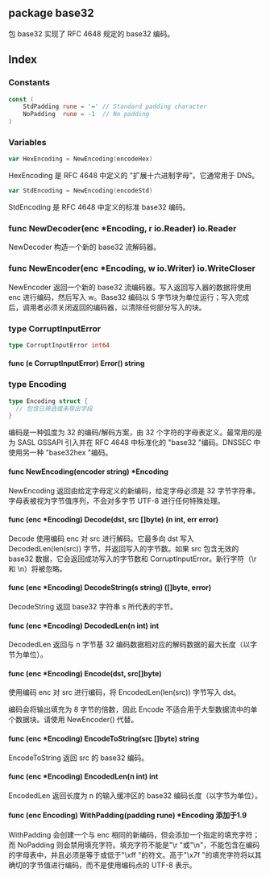 ## package base32

包 base32 实现了 RFC 4648 规定的 base32 编码。

## Index

### Constants

```go
const (
	StdPadding rune = '=' // Standard padding character
	NoPadding  rune = -1  // No padding
)
```

### Variables

```go
var HexEncoding = NewEncoding(encodeHex)
```

HexEncoding 是 RFC 4648 中定义的 "扩展十六进制字母"。它通常用于 DNS。

```go
var StdEncoding = NewEncoding(encodeStd)
```

StdEncoding 是 RFC 4648 中定义的标准 base32 编码。

### func NewDecoder(enc *Encoding, r io.Reader) io.Reader

NewDecoder 构造一个新的 base32 流解码器。

### func NewEncoder(enc *Encoding, w io.Writer) io.WriteCloser

NewEncoder 返回一个新的 base32 流编码器。写入返回写入器的数据将使用 enc 进行编码，然后写入 w。Base32 编码以 5 字节块为单位运行；写入完成后，调用者必须关闭返回的编码器，以清除任何部分写入的块。

### type CorruptInputError

```go
type CorruptInputError int64
```

#### func (e CorruptInputError) Error() string

### type Encoding

```go
type Encoding struct {
  // 包含已筛选或未导出字段
}
```

编码是一种弧度为 32 的编码/解码方案，由 32 个字符的字母表定义。最常用的是为 SASL GSSAPI 引入并在 RFC 4648 中标准化的 "base32 "编码。DNSSEC 中使用另一种 "base32hex "编码。

#### func NewEncoding(encoder string) *Encoding

NewEncoding 返回由给定字母定义的新编码，给定字母必须是 32 字节字符串。字母表被视为字节值序列，不会对多字节 UTF-8 进行任何特殊处理。

#### func (enc *Encoding) Decode(dst, src []byte) (n int, err error)

Decode 使用编码 enc 对 src 进行解码。它最多向 dst 写入 DecodedLen(len(src)) 字节，并返回写入的字节数。如果 src 包含无效的 base32 数据，它会返回成功写入的字节数和 CorruptInputError。新行字符（\r 和 \n）将被忽略。

#### func (enc *Encoding) DecodeString(s string) ([]byte, error)

DecodeString 返回 base32 字符串 s 所代表的字节。

#### func (enc *Encoding) DecodedLen(n int) int

DecodedLen 返回与 n 字节基 32 编码数据相对应的解码数据的最大长度（以字节为单位）。

#### func (enc *Encoding) Encode(dst, src[]byte)

使用编码 enc 对 src 进行编码，将 EncodedLen(len(src)) 字节写入 dst。

编码会将输出填充为 8 字节的倍数，因此 Encode 不适合用于大型数据流中的单个数据块。请使用 NewEncoder() 代替。

#### func (enc *Encoding) EncodeToString(src []byte) string

EncodeToString 返回 src 的 base32 编码。

#### func (enc *Encoding) EncodedLen(n int) int

EncodedLen 返回长度为 n 的输入缓冲区的 base32 编码长度（以字节为单位）。

#### func (enc Encoding) WithPadding(padding rune) *Encoding 添加于1.9

WithPadding 会创建一个与 enc 相同的新编码，但会添加一个指定的填充字符；而 NoPadding 则会禁用填充字符。填充字符不能是"\r "或"\n"，不能包含在编码的字母表中，并且必须是等于或低于"\xff "的符文。高于"\x7f "的填充字符将以其确切的字节值进行编码，而不是使用编码点的 UTF-8 表示。